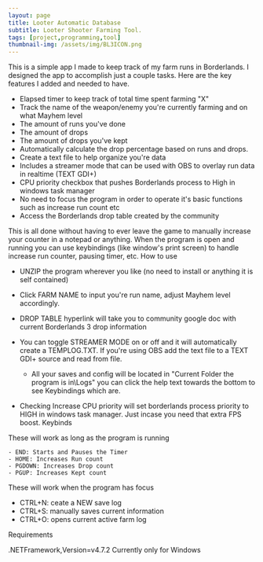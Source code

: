 ```yaml
---
layout: page
title: Looter Automatic Database
subtitle: Looter Shooter Farming Tool.
tags: [project,programming,tool]
thumbnail-img: /assets/img/BL3ICON.png
---
```


This is a simple app I made to keep track of my farm runs in Borderlands. I designed the app to accomplish just a couple tasks. Here are the key features I added and needed to have.

- Elapsed timer to keep track of total time spent farming "X"
- Track the name of the weapon/enemy you're currently farming and on what Mayhem level
- The amount of runs you've done
- The amount of drops     
- The amount of drops you've kept
- Automatically calculate the drop percentage based on runs and drops.
- Create a text file to help organize you're data    
- Includes a streamer mode that can be used with OBS to overlay run data in realtime (TEXT GDI+)
- CPU priority checkbox that pushes Borderlands process to High in windows task manager
- No need to focus the program in order to operate it's basic functions such as increase run count etc
- Access the Borderlands drop table created by the community 


This is all done without having to ever leave the game to manually increase your counter in a notepad or anything. When the program is open and running you can use keybindings (like window's print screen) to handle increase run counter, pausing timer, etc.
 How to use

- UNZIP the program wherever you like (no need to install or anything it is self contained)

- Click FARM NAME to input you're run name, adjust Mayhem level accordingly.

- DROP TABLE hyperlink will take you to community google doc with current Borderlands 3 drop information

- You can toggle STREAMER MODE on or off and it will automatically create a TEMPLOG.TXT. If you're using OBS add the text file to a TEXT GDI+ source and read from file.       

   - All your saves and config will be located in "Current Folder the program is in\Logs\"  you can click the help text towards the bottom to see Keybindings which are.

- Checking Increase CPU priority will set borderlands process priority to HIGH in windows task manager.  Just incase you need that extra FPS boost.
 Keybinds

These will work as long as the program is running

    - END: Starts and Pauses the Timer
    - HOME: Increases Run count
    - PGDOWN: Increases Drop count
    - PGUP: Increases Kept count

These will work when the program has focus

- CTRL+N: ceate a NEW save log    
- CTRL+S: manually saves current information    
- CTRL+O: opens current active farm log 

Requirements

 .NETFramework,Version=v4.7.2
 Currently only for Windows

